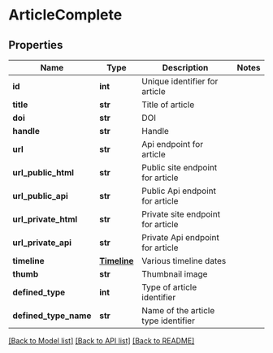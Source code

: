 # ArticleComplete

## Properties
Name | Type | Description | Notes
------------ | ------------- | ------------- | -------------
**id** | **int** | Unique identifier for article | 
**title** | **str** | Title of article | 
**doi** | **str** | DOI | 
**handle** | **str** | Handle | 
**url** | **str** | Api endpoint for article | 
**url_public_html** | **str** | Public site endpoint for article | 
**url_public_api** | **str** | Public Api endpoint for article | 
**url_private_html** | **str** | Private site endpoint for article | 
**url_private_api** | **str** | Private Api endpoint for article | 
**timeline** | [**Timeline**](Timeline.md) | Various timeline dates | 
**thumb** | **str** | Thumbnail image | 
**defined_type** | **int** | Type of article identifier | 
**defined_type_name** | **str** | Name of the article type identifier | 

[[Back to Model list]](../README.md#documentation-for-models) [[Back to API list]](../README.md#documentation-for-api-endpoints) [[Back to README]](../README.md)


